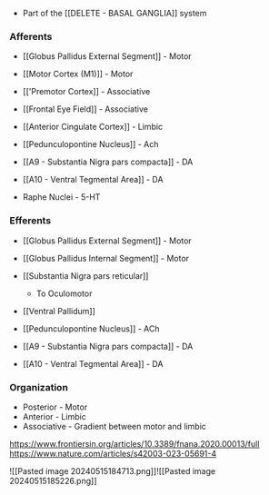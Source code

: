 - Part of the [[DELETE - BASAL GANGLIA]] system
### Afferents
- [[Globus Pallidus External Segment]] - Motor
- [[Motor Cortex (M1)]] - Motor 

- [['Premotor Cortex]] - Associative
- [[Frontal Eye Field]] - Associative

- [[Anterior Cingulate Cortex]] - Limbic

- [[Pedunculopontine Nucleus]] - Ach
- [[A9 - Substantia Nigra pars compacta]] - DA
- [[A10 - Ventral Tegmental Area]] - DA
- Raphe Nuclei - 5-HT
### Efferents
- [[Globus Pallidus External Segment]] - Motor
- [[Globus Pallidus Internal Segment]] - Motor

- [[Substantia Nigra pars reticular]]
	- To Oculomotor

- [[Ventral Pallidum]]

- [[Pedunculopontine Nucleus]] - ACh
- [[A9 - Substantia Nigra pars compacta]] - DA
- [[A10 - Ventral Tegmental Area]] - DA
### Organization
- Posterior - Motor
- Anterior - Limbic
- Associative - Gradient between motor and limbic

https://www.frontiersin.org/articles/10.3389/fnana.2020.00013/full
https://www.nature.com/articles/s42003-023-05691-4

![[Pasted image 20240515184713.png]]![[Pasted image 20240515185226.png]]